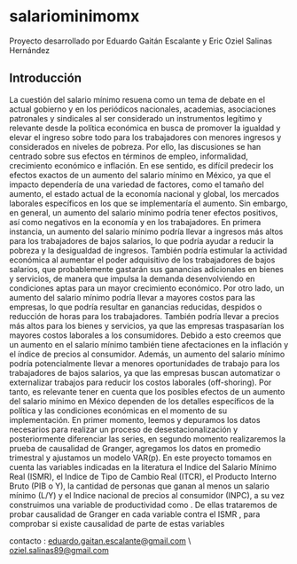 # salariominimomx
Proyecto desarrollado por Eduardo Gaitán Escalante y Eric Oziel Salinas Hernández
## Introducción
La cuestión del salario mínimo resuena como un tema de debate en el actual gobierno y en los periódicos
nacionales, academias, asociaciones patronales y sindicales al ser considerado un instrumentos legítimo y
relevante desde la política económica en busca de promover la igualdad y elevar el ingreso sobre todo para
los trabajadores con menores ingresos y considerados en niveles de pobreza. Por ello, las discusiones se han
centrado sobre sus efectos en términos de empleo, informalidad, crecimiento económico e inflación.
En ese sentido, es difícil predecir los efectos exactos de un aumento del salario mínimo en México, ya que
el impacto dependería de una variedad de factores, como el tamaño del aumento, el estado actual de la
economía nacional y global, los mercados laborales específicos en los que se implementaría el aumento. Sin
embargo, en general, un aumento del salario mínimo podría tener efectos positivos, así como negativos en la
economía y en los trabajadores.
En primera instancia, un aumento del salario mínimo podría llevar a ingresos más altos para los trabajadores
de bajos salarios, lo que podría ayudar a reducir la pobreza y la desigualdad de ingresos. También podría
estimular la actividad económica al aumentar el poder adquisitivo de los trabajadores de bajos salarios, que
probablemente gastarán sus ganancias adicionales en bienes y servicios, de manera que impulsa la demanda
desenvolviendo en condiciones aptas para un mayor crecimiento económico.
Por otro lado, un aumento del salario mínimo podría llevar a mayores costos para las empresas, lo que podría
resultar en ganancias reducidas, despidos o reducción de horas para los trabajadores. También podría llevar
a precios más altos para los bienes y servicios, ya que las empresas traspasarían los mayores costos laborales
a los consumidores. Debido a esto creemos que un aumento en el salario mínimo también tiene afectaciones
en la inflación y el índice de precios al consumidor.
Además, un aumento del salario mínimo podría potencialmente llevar a menores oportunidades de trabajo
para los trabajadores de bajos salarios, ya que las empresas buscan automatizar o externalizar trabajos para
reducir los costos laborales (off-shoring).
Por tanto, es relevante tener en cuenta que los posibles efectos de un aumento del salario mínimo en México dependen de los detalles específicos de la política y las condiciones económicas en el momento de su
implementación.
En primer momento, leemos y depuramos los datos necesarios para realizar un proceso de desestacionalización
y posteriormente diferenciar las series, en segundo momento realizaremos la prueba de causalidad de Granger,
agregamos los datos en promedio trimestral y ajustamos un modelo VAR(p). En este proyecto tomamos en
cuenta las variables indicadas en la literatura el Indice del Salario Mínimo Real (ISMR), el Indice de Tipo
de Cambio Real (ITCR), el Producto Interno Bruto (PIB o Y), la cantidad de personas que ganan al menos
un salario mínimo (L/Y) y el Indice nacional de precios al consumidor (INPC), a su vez construimos una
variable de productividad como . De ellas trataremos de probar causalidad de Granger en cada variable
contra el ISMR , para comprobar si existe causalidad de parte de estas variables

contacto : 
eduardo.gaitan.escalante@gmail.com \\
oziel.salinas89@gmail.com
